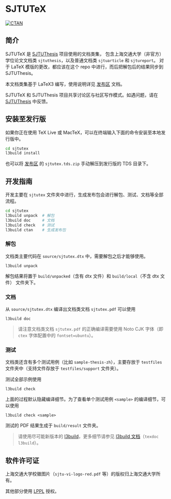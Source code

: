# SJTUTeX

[![CTAN](https://img.shields.io/ctan/v/sjtutex)](https://www.ctan.org/pkg/sjtutex)

## 简介

SJTUTeX 是 [SJTUThesis](https://github.com/sjtug/SJTUThesis) 项目使用的文档类集，
包含上海交通大学（非官方）学位论文文档类 `sjtuthesis`，以及普通文档类  `sjtuarticle` 和 `sjtureport`。
对于 LaTeX 模版的更改，都应该在这个 repo 中进行，而后把解包后的结果同步到 SJTUThesis。

本文档类集基于 LaTeX3 编写，使用说明详见 [发布区](https://github.com/sjtug/SJTUTeX/releases) 文档。

SJTUTeX 和 SJTUThesis 项目共享讨论区与社区写作模式。如遇问题，请在 [SJTUThesis](https://github.com/sjtug/SJTUThesis) 中反馈。

## 安装至发行版

如果你正在使用 TeX Live 或 MacTeX，可以在终端输入下面的命令安装至本地发行版中。

```bash
cd sjtutex
l3build install
```

也可以将 [发布区](https://github.com/sjtug/SJTUTeX/releases/latest) 的 `sjtutex.tds.zip` 手动解压到发行版的 TDS 目录下。

## 开发指南

开发主要在 `sjtutex` 文件夹中进行，生成发布包会进行解包、测试、文档等全部流程。

```bash
cd sjtutex
l3build unpack  # 解包
l3build doc     # 文档
l3build check   # 测试
l3build ctan    # 生成发布包
```

### 解包

文档类主要代码在 `source/sjtutex.dtx` 中，需要解包之后才能够使用。
```
l3build unpack
```
解包结果将置于 `build/unpacked`（含有 dtx 文件）和 `build/local`（不含 dtx 文件） 文件夹下。

### 文档

从 `source/sjtutex.dtx` 编译出文档类文档 `sjtutex.pdf` 可以使用

```
l3build doc
```

> 请注意文档类文档 `sjtutex.pdf` 的正确编译需要使用 Noto CJK 字体（即 `ctex` 字体配置中的 `fontset=ubuntu`）。

### 测试

文档类还含有多个测试用例（比如 `sample-thesis-zh`），主要存放于 `testfiles` 文件夹中（支持文件存放于 `testfiles/support` 文件夹）。

测试全部示例使用
```
l3build check
```

上面的过程默认隐藏编译细节。为了查看单个测试用例 `<sample>` 的编译细节，可以使用

```
l3build check <sample>
```

测试的 PDF 结果生成于 `build/result` 文件夹。

> 请使用尽可能新版本的 [l3build](https://github.com/latex3/l3build)，更多细节请参见 [l3build 文档](https://mirrors.sjtug.sjtu.edu.cn/CTAN/macros/latex/contrib/l3build/l3build.pdf)（`texdoc l3build`）。

## 软件许可证

上海交通大学校徽图片（`sjtu-vi-logo-red.pdf` 等）的版权归上海交通大学所有。

其他部分使用 [LPPL](LICENSE) 授权。
